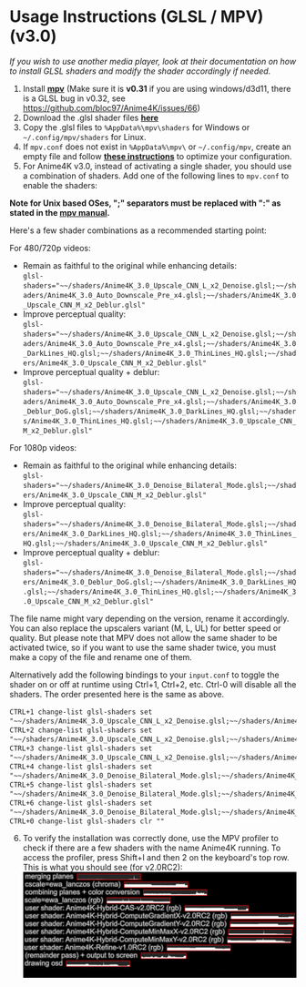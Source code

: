 # Usage Instructions (GLSL / MPV) (v3.0)
*If you wish to use another media player, look at their documentation on how to install GLSL shaders and modify the shader accordingly if needed.*

  1. Install [**mpv**](https://mpv.io/) (Make sure it is **v0.31** if you are using windows/d3d11, there is a GLSL bug in v0.32, see https://github.com/bloc97/Anime4K/issues/66)  
  2. Download the .glsl shader files [**here**](https://github.com/bloc97/Anime4K/releases)  
  3. Copy the .glsl files to `%AppData%\mpv\shaders` for Windows or `~/.config/mpv/shaders` for Linux.  
  4. If `mpv.conf` does not exist in `%AppData%\mpv\` or `~/.config/mpv`, create an empty file and follow [**these instructions**](https://wiki.archlinux.org/index.php/Mpv#Configuration) to optimize your configuration.  
  5. For Anime4K v3.0, instead of activating a single shader, you should use a combination of shaders. Add one of the following lines to `mpv.conf` to enable the shaders:
  
**Note for Unix based OSes, ";" separators must be replaced with ":" as stated in the [mpv manual](https://mpv.io/manual/stable/#string-list-and-path-list-options).**
  
Here's a few shader combinations as a recommended starting point:
  
For 480/720p videos:
 - Remain as faithful to the original while enhancing details:  
 `glsl-shaders="~~/shaders/Anime4K_3.0_Upscale_CNN_L_x2_Denoise.glsl;~~/shaders/Anime4K_3.0_Auto_Downscale_Pre_x4.glsl;~~/shaders/Anime4K_3.0_Upscale_CNN_M_x2_Deblur.glsl"`
 - Improve perceptual quality:  
 `glsl-shaders="~~/shaders/Anime4K_3.0_Upscale_CNN_L_x2_Denoise.glsl;~~/shaders/Anime4K_3.0_Auto_Downscale_Pre_x4.glsl;~~/shaders/Anime4K_3.0_DarkLines_HQ.glsl;~~/shaders/Anime4K_3.0_ThinLines_HQ.glsl;~~/shaders/Anime4K_3.0_Upscale_CNN_M_x2_Deblur.glsl"`
 - Improve perceptual quality + deblur:  
 `glsl-shaders="~~/shaders/Anime4K_3.0_Upscale_CNN_L_x2_Denoise.glsl;~~/shaders/Anime4K_3.0_Auto_Downscale_Pre_x4.glsl;~~/shaders/Anime4K_3.0_Deblur_DoG.glsl;~~/shaders/Anime4K_3.0_DarkLines_HQ.glsl;~~/shaders/Anime4K_3.0_ThinLines_HQ.glsl;~~/shaders/Anime4K_3.0_Upscale_CNN_M_x2_Deblur.glsl"`

For 1080p videos:
 - Remain as faithful to the original while enhancing details:  
 `glsl-shaders="~~/shaders/Anime4K_3.0_Denoise_Bilateral_Mode.glsl;~~/shaders/Anime4K_3.0_Upscale_CNN_M_x2_Deblur.glsl"`
 - Improve perceptual quality:  
 `glsl-shaders="~~/shaders/Anime4K_3.0_Denoise_Bilateral_Mode.glsl;~~/shaders/Anime4K_3.0_DarkLines_HQ.glsl;~~/shaders/Anime4K_3.0_ThinLines_HQ.glsl;~~/shaders/Anime4K_3.0_Upscale_CNN_M_x2_Deblur.glsl"`
 - Improve perceptual quality + deblur:  
 `glsl-shaders="~~/shaders/Anime4K_3.0_Denoise_Bilateral_Mode.glsl;~~/shaders/Anime4K_3.0_Deblur_DoG.glsl;~~/shaders/Anime4K_3.0_DarkLines_HQ.glsl;~~/shaders/Anime4K_3.0_ThinLines_HQ.glsl;~~/shaders/Anime4K_3.0_Upscale_CNN_M_x2_Deblur.glsl"`
  
The file name might vary depending on the version, rename it accordingly. You can also replace the upscalers variant (M, L, UL) for better speed or quality. But please note that MPV does not allow the same shader to be activated twice, so if you want to use the same shader twice, you must make a copy of the file and rename one of them.

Alternatively add the following bindings to your `input.conf` to toggle the shader on or off at runtime using Ctrl+1, Ctrl+2, etc. 
Ctrl-0 will disable all the shaders. The order presented here is the same as above.
```
CTRL+1 change-list glsl-shaders set "~~/shaders/Anime4K_3.0_Upscale_CNN_L_x2_Denoise.glsl;~~/shaders/Anime4K_3.0_Auto_Downscale_Pre_x4.glsl;~~/shaders/Anime4K_3.0_Upscale_CNN_M_x2_Deblur.glsl"
CTRL+2 change-list glsl-shaders set "~~/shaders/Anime4K_3.0_Upscale_CNN_L_x2_Denoise.glsl;~~/shaders/Anime4K_3.0_Auto_Downscale_Pre_x4.glsl;~~/shaders/Anime4K_3.0_DarkLines_HQ.glsl;~~/shaders/Anime4K_3.0_ThinLines_HQ.glsl;~~/shaders/Anime4K_3.0_Upscale_CNN_M_x2_Deblur.glsl"
CTRL+3 change-list glsl-shaders set "~~/shaders/Anime4K_3.0_Upscale_CNN_L_x2_Denoise.glsl;~~/shaders/Anime4K_3.0_Auto_Downscale_Pre_x4.glsl;~~/shaders/Anime4K_3.0_Deblur_DoG.glsl;~~/shaders/Anime4K_3.0_DarkLines_HQ.glsl;~~/shaders/Anime4K_3.0_ThinLines_HQ.glsl;~~/shaders/Anime4K_3.0_Upscale_CNN_M_x2_Deblur.glsl"
CTRL+4 change-list glsl-shaders set "~~/shaders/Anime4K_3.0_Denoise_Bilateral_Mode.glsl;~~/shaders/Anime4K_3.0_Upscale_CNN_M_x2_Deblur.glsl"
CTRL+5 change-list glsl-shaders set "~~/shaders/Anime4K_3.0_Denoise_Bilateral_Mode.glsl;~~/shaders/Anime4K_3.0_DarkLines_HQ.glsl;~~/shaders/Anime4K_3.0_ThinLines_HQ.glsl;~~/shaders/Anime4K_3.0_Upscale_CNN_M_x2_Deblur.glsl"
CTRL+6 change-list glsl-shaders set "~~/shaders/Anime4K_3.0_Denoise_Bilateral_Mode.glsl;~~/shaders/Anime4K_3.0_Deblur_DoG.glsl;~~/shaders/Anime4K_3.0_DarkLines_HQ.glsl;~~/shaders/Anime4K_3.0_ThinLines_HQ.glsl;~~/shaders/Anime4K_3.0_Upscale_CNN_M_x2_Deblur.glsl"
CTRL+0 change-list glsl-shaders clr ""
```
  
  6. To verify the installation was correctly done, use the MPV profiler to check if there are a few shaders with the name Anime4K running. To access the profiler, press Shift+I and then 2 on the keyboard's top row.  
This is what you should see (for v2.0RC2):  
![Profiler](results/MPV_Profiler.png?raw=true)



